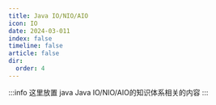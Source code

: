 ```yaml
---
title: Java IO/NIO/AIO
icon: IO
date: 2024-03-011
index: false
timeline: false
article: false
dir:
  order: 4
---
```

:::info
这里放置 java Java IO/NIO/AIO的知识体系相关的内容
:::

<AutoCatalog />
